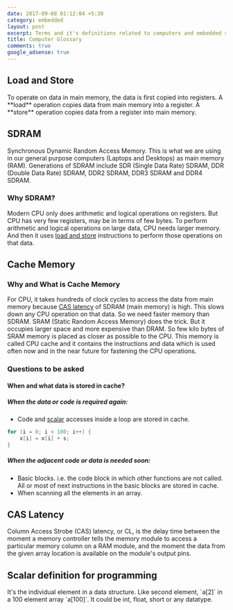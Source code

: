 ```yaml
---
date: 2017-09-08 01:12:04 +5:30
category: embedded
layout: post
excerpt: Terms and it's definitions related to computers and embedded systems
title: Computer Glossary
comments: true
google_adsense: true
---
```

<h2 id="loadnstore">Load and Store</h2>
To operate on data in main memory, the data is first copied into registers. A **load** operation copies data from main memory into a register. A **store** operation copies data from a register into main memory.

## SDRAM
Synchronous Dynamic Random Access Memory. This is what we are using in our general purpose computers (Laptops and Desktops) as main memory (RAM). Generations of SDRAM include SDR (Single Data Rate) SDRAM, DDR (Double Data Rate) SDRAM, DDR2 SDRAM, DDR3 SDRAM and DDR4 SDRAM.
### Why SDRAM?
Modern CPU only does arithmetic and logical operations on registers. But CPU has very few registers, may be in terms of few bytes. To perform arithmetic and logical operations on large data, CPU needs larger memory. And then it uses <a href="#loadnstore">load and store</a> instructions to perform those operations on that data.

## Cache Memory
### Why and What is Cache Memory
For CPU, it takes hundreds of clock cycles to access the data from main memory because <a href="#cas latency">CAS latency</a> of SDRAM (main memory) is high. This slows down any CPU operation on that data. So we need faster memory than SDRAM. SRAM (Static Random Access Memory) does the trick. But it occupies larger space and more expensive than DRAM. So few kilo bytes of SRAM memory is placed as closer as possible to the CPU. This memory is called CPU cache and it contains the instructions and data which is used often now and in the near future for fastening the CPU operations.
### Questions to be asked
#### When and what data is stored in cache?
##### When the data or code is required again:
* Code and <a href="#scalar">scalar</a> accesses inside a loop are stored in cache.

```c
for (i = 0; i < 100; i++) {
	x[i] = x[i] + s;
}
```

##### When the adjacent code or data is needed soon:

* Basic blocks. i.e. the code block in which other functions are not called. All or most of next instructions in the basic blocks are stored in cache.
* When scanning all the elements in an array.

<h2 id="cas latency">CAS Latency</h2>
Column Access Strobe (CAS) latency, or CL, is the delay time between the moment a memory controller tells the memory module to access a particular memory column on a RAM module, and the moment the data from the given array location is available on the module's output pins.

<h2 id="scalar">Scalar definition for programming</h2>
It's the individual element in a data structure. Like second element, `a[2]` in a 100 element array `a[100]`. It could be int, float, short or any datatype.

